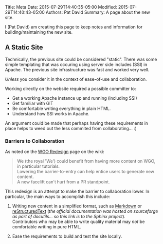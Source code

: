 Title: Meta
Date: 2015-07-29T14:40:35-05:00
Modified: 2015-07-29T14:40:43-05:00
Authors: Pat David
Summary: A page about the new site.



I (Pat David) am creating this page to keep notes and information for building/maintaining the new site.


## A Static Site

Technically, the previous site could be considered "static".
There was some simple templating that was occuring using server side includes (SSI) in Apache.
The previous site infrastructure was fast and worked very well.

*Unless* you consider it in the context of ease-of-use and collaboration.

Working directly on the website required a possible committer to:

* Get a working Apache instance up and running (including SSI)
* Get familiar with GIT
* Be comfortable writing everything in plain HTML.
* Understand how SSI works in Apache.

An argument could be made that perhaps having these requirements in place helps to weed out the less commited from collaborating... :)



### Barriers to Collaboration

As noted on the [WGO Redesign] page on the wiki:

>We (the royal 'We') could benefit from having more content on WGO, in particular tutorials.  
Lowering the barrier-to-entry can help entice users to generate new content.  
A new facelift can't hurt from a PR standpoint.

This redesign is an attempt to make the barrier to collaboration lower.
In particular, the main ways to accomplish this include:

1. Writing new content in a simplified format, such as [Markdown] or [reStructuredText][] (*the official documentation was hosted on sourceforge as part of docutils... so this link is to the Sphinx project*).  
Contributors who may be able to write quality material may *not* be comfortable writing in pure HTML.

2. Ease the requirements to build and test the site locally.


[WGO Redesign]: http://wiki.gimp.org/index.php?title=WGO_Redesign
[Markdown]: http://daringfireball.net/projects/markdown/ 
[reStructuredText]: http://sphinx-doc.org/rest.html
